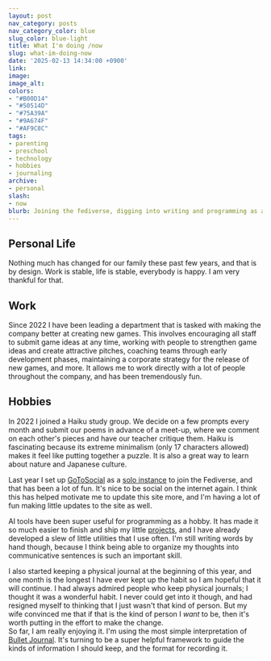 ```yaml
---
layout: post
nav_category: posts
nav_category_color: blue
slug_color: blue-light
title: What I'm doing /now
slug: what-im-doing-now
date: '2025-02-13 14:34:00 +0900'
link:
image:
image_alt:
colors:
- "#B00D14"
- "#50514D"
- "#75A39A"
- "#9A674F"
- "#AF9C8C"
tags:
- parenting
- preschool
- technology
- hobbies
- journaling
archive:
- personal
slash:
- now
blurb: Joining the fediverse, digging into writing and programming as a hobby, and learning to keep a physical journal.
---
```


## Personal Life

Nothing much has changed for our family these past few years, and that is by design. Work is stable, life is stable, everybody is happy. I am very thankful for that.

## Work

Since 2022 I have been leading a department that is tasked with making the company better at creating new games. This involves encouraging all staff to submit game ideas at any time, working with people to strengthen game ideas and create attractive pitches, coaching teams through early development phases, maintaining a corporate strategy for the release of new games, and more. It allows me to work directly with a lot of people throughout the company, and has been tremendously fun.

## Hobbies

In 2022 I joined a Haiku study group. We decide on a few prompts every month and submit our poems in advance of a meet-up, where we comment on each other's pieces and have our teacher critique them. Haiku is fascinating because its extreme minimalism (only 17 characters allowed) makes it feel like putting together a puzzle. It is also a great way to learn about nature and Japanese culture.

Last year I set up [GoToSocial](https://gotosocial.org) as a [solo instance](https://gts.invisibleparade.com) to join the Fediverse, and that has been a lot of fun. It's nice to be social on the internet again. I think this has helped motivate me to update this site more, and I'm having a lot of fun making little updates to the site as well.

AI tools have been super useful for programming as a hobby. It has made it so much easier to finish and ship my little [projects](/projects), and I have already developed a slew of little utilities that I use often. I'm still writing words by hand though, because I think being able to organize my thoughts into communicative sentences is such an important skill.

I also started keeping a physical journal at the beginning of this year, and one month is the longest I have ever kept up the habit so I am hopeful that it will continue. I had always admired people who keep physical journals; I thought it was a wonderful habit. I never could get into it though, and had resigned myself to thinking that I just wasn't that kind of person. But my wife convinced me that if that is the kind of person I _want_ to be, then it's worth putting in the effort to make the change.  
So far, I am really enjoying it. I'm using the most simple interpretation of [Bullet Journal](https://bulletjournal.com). It's turning to be a super helpful framework to guide the kinds of information I should keep, and the format for recording it.
